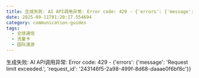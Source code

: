 ```yaml
---
title: 生成失败: AI API调用异常: Error code: 429 - {'errors': {'message': 'Request limit exceeded.', 'request_id': '22e65bc4-8e41-4458-9cd6-5f5fb297b457'}}
date: 2025-09-11T01:20:17.554694
category: communication-guides
tags:
  - 全球通信
  - 流量卡
  - 国际漫游
---
```


生成失败: AI API调用异常: Error code: 429 - {'errors': {'message': 'Request limit exceeded.', 'request_id': '243146f5-2a98-499f-8d68-daaae0f6bf8c'}}